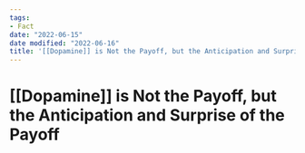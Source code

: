 ```yaml
---
tags:
- Fact
date: "2022-06-15"
date modified: "2022-06-16"
title: '[[Dopamine]] is Not the Payoff, but the Anticipation and Surprise of the Payoff'
---
```


# [[Dopamine]] is Not the Payoff, but the Anticipation and Surprise of the Payoff
